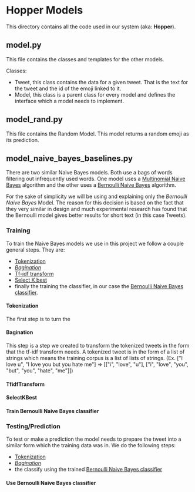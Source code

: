 # Hopper Models

This directory contains all the code used in our system (aka: **Hopper**).

## model.py

This file contains the classes and templates for the other models.

Classes:
- Tweet, this class contains the data for a given tweet. That is the text for the tweet and the id of the emoji linked to it.
- Model, this class is a parent class for every model and defines the interface which a model needs to implement.

## model_rand.py

This file contains the Random Model. This model returns a random emoji as its prediction.

## model_naive_bayes_baselines.py

There are two similar Naive Bayes models. Both use a bags of words filtering out infrequently used words.
One model uses a [Multinomial Naive Bayes](http://scikit-learn.org/stable/modules/naive_bayes.html#multinomial-naive-bayes)
algorithm and the other uses a [Bernoulli Naive Bayes](http://scikit-learn.org/stable/modules/naive_bayes.html#bernoulli-naive-bayes) algorithm.

For the sake of simplicity we will be using and explaining only the *Bernoulli Naive Bayes* Model. The reason for this decision is based on the fact that they very similar in design and much experimental research has found that the Bernoulli model gives better results for short text (in this case Tweets).

### Training
To train the Naive Bayes models we use in this project we follow a couple general steps. They are:
 * [Tokenization](#tokenization)
 * [*Bagination*](#bagination)
 * [Tf-idf transform](#tfidftransform)
 * [Select K best](#selectkbest)
 * finally the training the classifier, in our case the [Bernoulli Naive Bayes classifier](#train-bernoulli-naive-bayes-classifier).

#### Tokenization
The first step is to turn the

#### Bagination
This step is a step we created to transform the tokenized tweets in the form that the tf-idf transform needs.
A tokenized tweet is in the form of a list of strings which means the training corpus is a list of lists of strings. (Ex. ["I love u", "I love you but you hate me"] => [["i", "love", "u"], ["i", "love", "you", "but", "you", "hate", "me"]])


#### TfidfTransform

#### SelectKBest

#### Train Bernoulli Naive Bayes classifier

### Testing/Prediction
To test or make a prediction the model needs to prepare the tweet into a similar form which the training data was in.
We do the following steps:
 * [Tokenization](#tokenization)
 * [*Bagination*](#bagination)
 * the classify using the trained [Bernoulli Naive Bayes classifier](#use-bernoulli-naive-bayes-classifier)

#### Use Bernoulli Naive Bayes classifier
